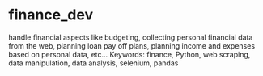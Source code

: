 # finance_dev
handle financial aspects like budgeting, collecting personal financial data from the web, planning loan pay off plans, planning income and expenses based on personal data, etc... Keywords: finance, Python, web scraping, data manipulation, data analysis, selenium, pandas
